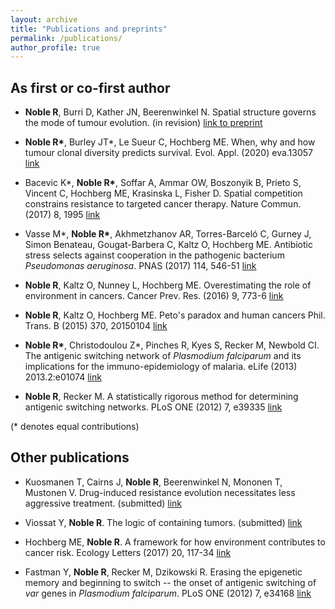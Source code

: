 ```yaml
---
layout: archive
title: "Publications and preprints"
permalink: /publications/
author_profile: true
---
```


## As first or co-first author

* **Noble R**, Burri D, Kather JN, Beerenwinkel N.
Spatial structure governs the mode of tumour evolution.
(in revision) [link to preprint](https://www.biorxiv.org/content/10.1101/586735v1)

* **Noble R\***, Burley JT\*, Le Sueur C, Hochberg ME.
When, why and how tumour clonal diversity predicts survival.
Evol. Appl. (2020) eva.13057 [link](https://doi.org/10.1111/eva.13057)

*	Bacevic K\*, **Noble R\***, Soffar A, Ammar OW, Boszonyik B, Prieto S, Vincent C, Hochberg ME, Krasinska L, Fisher D.
Spatial competition constrains resistance to targeted cancer therapy.
Nature Commun. (2017) 8, 1995 [link](https://www.nature.com/articles/s41467-017-01516-1)

* Vasse M\*, **Noble R\***, Akhmetzhanov AR, Torres-Barceló C, Gurney J, Simon Benateau, Gougat-Barbera C, Kaltz O, Hochberg ME.
Antibiotic stress selects against cooperation in the pathogenic bacterium *Pseudomonas aeruginosa*.
PNAS (2017) 114, 546-51 [link](https://www.pnas.org/content/114/3/546)

* **Noble R**, Kaltz O, Nunney L, Hochberg ME.
Overestimating the role of environment in cancers.
Cancer Prev. Res. (2016) 9, 773-6 [link](https://cancerpreventionresearch.aacrjournals.org/content/9/10/773)

* **Noble R**, Kaltz O, Hochberg ME.
Peto's paradox and human cancers
Phil. Trans. B (2015) 370, 20150104 [link](https://royalsocietypublishing.org/doi/10.1098/rstb.2015.0104)

* **Noble R\***, Christodoulou Z\*, Pinches R, Kyes S, Recker M, Newbold CI.
The antigenic switching network of *Plasmodium falciparum* and its implications for the immuno-epidemiology of malaria.
eLife (2013) 2013.2:e01074 [link](https://elifesciences.org/articles/01074)

* **Noble R**, Recker M.
A statistically rigorous method for determining antigenic switching networks.
PLoS ONE (2012) 7, e39335 [link](https://journals.plos.org/plosone/article?id=10.1371/journal.pone.0039335)

(* denotes equal contributions)

## Other publications

* Kuosmanen T, Cairns J, **Noble R**, Beerenwinkel N, Mononen T, Mustonen V.
Drug-induced resistance evolution necessitates less aggressive treatment.
(submitted) [link](https://www.biorxiv.org/content/early/2020/10/08/2020.10.07.330134)

* Viossat Y, **Noble R**.
The logic of containing tumors.
(submitted) [link](https://www.biorxiv.org/content/10.1101/2020.01.22.915355v2)

* Hochberg ME, **Noble R**.
A framework for how environment contributes to cancer risk.
Ecology Letters (2017) 20, 117-34 [link](https://onlinelibrary.wiley.com/doi/full/10.1111/ele.12726)

* Fastman Y, **Noble R**, Recker M, Dzikowski R.
Erasing the epigenetic memory and beginning to switch -- the onset of antigenic switching of *var* genes in *Plasmodium falciparum*.
PLoS ONE (2012) 7, e34168 [link](https://journals.plos.org/plosone/article?id=10.1371/journal.pone.0034168)
